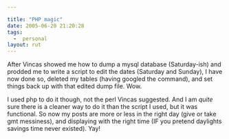 ```yaml
---

title: "PHP magic"
date: 2005-06-20 21:20:28
tags:
  -  personal
layout: rut
---
```


<p>After Vincas showed me how to dump a mysql database (Saturday-ish) and prodded me to write a script to edit the dates (Saturday and Sunday), I have now done so, deleted my tables (having googled the command), and set things back up with that edited dump file.  Wow.</p>

<p>I used php to do it though, not the perl Vincas suggested.  And I am <em>quite</em> sure there is a cleaner way to do it than the script I used, but it was functional.  So now my posts are more or less in the right day (give or take gmt messiness), and displaying with the right time (IF you pretend daylights savings time never existed). Yay!</p>

